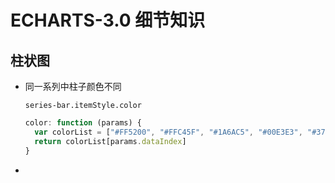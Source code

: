 # ECHARTS-3.0 细节知识

## 柱状图

- 同一系列中柱子颜色不同

  `series-bar.itemStyle.color`

  ```javascript
  color: function (params) {
  	var colorList = ["#FF5200", "#FFC45F", "#1A6AC5", "#00E3E3", "#379E65"]
  	return colorList[params.dataIndex]
  }
  ```

  

- 